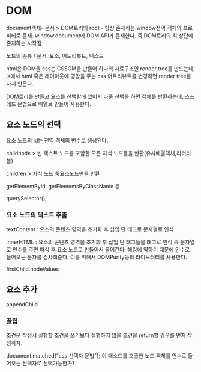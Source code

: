 # DOM

document객체- 문서 > DOM트리의 root - 항상 존재하는 window전역 객체의 프로퍼티로 존재. window.document에 DOM API가 존재한다. 즉 DOM트리의 최 상단에 존재하는 시작점

노드의 종류 / 문서, 요소, 어트리뷰트, 텍스트

html은 DOM을 css는 CSSOM을 만들어 하나의 자료구조인 render tree를 만드는데, js에서 html 혹은 레이아웃에 영향을 주는 css 어트리뷰트를 변경하면 render tree를 다시 만든다.

DOM트리를 만들고 요소를 선택함에 있어서 다중 선택을 하면 객체를 반환하는데, 스프레드 문법으로 배열로 만들어 사용한다.

## 요소 노드의 선택

요소 노드의 id는 전역 객체의 변수로 생성된다.

childnode > 빈 텍스트 노드를 포함한 모든 자식 노드들을 반환(유사배열객체,리터러블)

children > 자식 노드 중요소노드만을 반환



getElementById, getElementsByClassName 등

querySelector();

### 요소 노드의 텍스트 추출

textContent : 요소의 콘텐츠 영역을 초기화 후 삽입 단 태그로 문자열로 인식

innerHTML : 요소의 콘텐츠 영역을 초기화 후 삽입 단 태그들을 태그로 인식 즉 문자열로 인수를 주면 파싱 후 요소 노드로 만들어서 들어간다. 해킹에 약하기 때문에 인수로 들어오는 문자를 검사해준다. 이를 위해서 DOMPurify등의 라이브러리를 사용한다.

firstChild.nodeValues

## 요소 추가

appendChild





### 꿀팁

조건문 작성시 실행할 조건을 쓰기보다 실행하지 않을 조건을 return할 경우를 먼저 작성하자.

document.matched("css 선택자 문법"); 이 매소드를 호출한 노드 객체를 인수로 들어오는 선택자로 선택가능한가?


